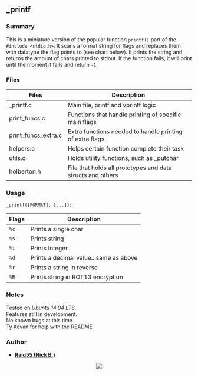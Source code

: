 ## _printf

### Summary
This is a miniature version of the popular function `printf()` part of the `#include <stdio.h>`. It scans a format string for flags
and replaces them with datatype the flag points to (see chart below). It prints the string and returns the amount of chars printed to stdout.
If the function fails, it will print until the moment it fails and return `-1`. 

### Files

|   **Files**   |   **Description**   |
| -------------- | --------------------- |
| \_printf.c | Main file, printf and vprintf logic |
| print\_funcs.c   | Functions that handle printing of specific main flags |
| print\_funcs\_extra.c | Extra functions needed to handle printing of extra flags |
| helpers.c  | Helps certain function complete their task |
| utils.c | Holds utility functions, such as \_putchar |
| holberton.h | File that holds all prototypes and data structs and others |

### Usage

`_printf([FORMAT], [...]);`

|  **Flags**  |  **Description**  |
| ----------- | ----------------- |
| `%c` | Prints a single char |
| `%s` | Prints string |
| `%i` | Prints Integer |
| `%d` | Prints a decimal value...same as above |
| `%r` | Prints a string in reverse |
| `%R` | Prints string in ROT13 encryption |


### Notes
Tested on *Ubuntu 14.04 LTS*.  
Features still in development.  
No known bugs at this time.  
Ty Kevan for help with the README  

### Author

* [**Raid55 (Nick B.)**](https://github.com/Raid55)

<p align="center">
<a href="https://www.holbertonschool.com"><img src="https://intranet.hbtn.io/assets/holberton-logo-simplified-d4e8a1e8bf5ad93c8c3ce32895b4b53749b477b7ba7342d7f064e6883bcd3be2.png"></a>
</p>

